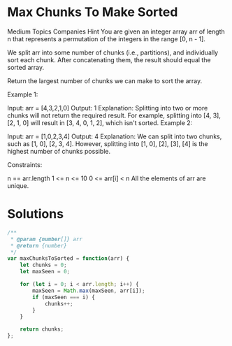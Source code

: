 # Max Chunks To Make Sorted
Medium
Topics
Companies
Hint
You are given an integer array arr of length n that represents a permutation of the integers in the range [0, n - 1].

We split arr into some number of chunks (i.e., partitions), and individually sort each chunk. After concatenating them, the result should equal the sorted array.

Return the largest number of chunks we can make to sort the array.

 

Example 1:

Input: arr = [4,3,2,1,0]
Output: 1
Explanation:
Splitting into two or more chunks will not return the required result.
For example, splitting into [4, 3], [2, 1, 0] will result in [3, 4, 0, 1, 2], which isn't sorted.
Example 2:

Input: arr = [1,0,2,3,4]
Output: 4
Explanation:
We can split into two chunks, such as [1, 0], [2, 3, 4].
However, splitting into [1, 0], [2], [3], [4] is the highest number of chunks possible.
 

Constraints:

n == arr.length
1 <= n <= 10
0 <= arr[i] < n
All the elements of arr are unique.

# Solutions

```JavaScript
/**
 * @param {number[]} arr
 * @return {number}
 */
var maxChunksToSorted = function(arr) {
    let chunks = 0;
    let maxSeen = 0;

    for (let i = 0; i < arr.length; i++) {
        maxSeen = Math.max(maxSeen, arr[i]);
        if (maxSeen === i) {
            chunks++;
        }
    }

    return chunks;
};
